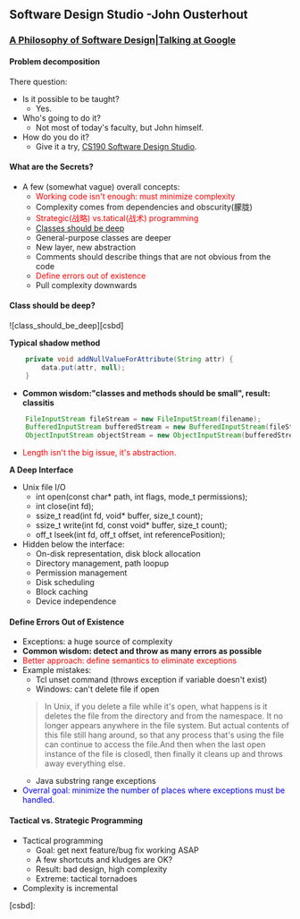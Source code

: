 ## Software Design Studio -John Ousterhout

### [A Philosophy of Software Design|Talking at Google][gtalk]

#### Problem decomposition
There question:
+ Is it possible to be taught?
	- Yes.
+ Who's going to do it?
	- Not most of today's faculty, but John himself.
+ How do you do it?
	- Give it a try, [CS190 Software Design Studio][cs190].

#### What are the Secrets?
+ A few (somewhat vague) overall concepts:
	- <font color=red>Working code isn't enough: must minimize complexity</font>
	- Complexity comes from dependencies and obscurity(朦胧)
	- <font color=red>Strategic(战略) vs.tatical(战术) programming</font>
	- <font color=red>[Classes should be deep][inf_hiding]</font>
	- General-purpose classes are deeper
	- New layer, new abstraction
	- Comments should describe things that are not obvious from the code
	- <font color=red>Define errors out of existence</font>
	- Pull complexity downwards

#### Class should be deep?
![class_should_be_deep][csbd]

**Typical shadow method**

``` java
	private void addNullValueForAttribute(String attr) {
		data.put(attr, null);
	}
```

+ **Common wisdom:"classes and methods should be small", result: classitis**
``` java
	FileInputStream fileStream = new FileInputStream(filename);
	BufferedInputStream bufferedStream = new BufferedInputStream(fileStream);
	ObjectInputStream objectStream = new ObjectInputStream(bufferedStream);
```
+ <font color=red>Length isn't the big issue, it's abstraction.</font>

**A Deep Interface**
+ Unix file I/O
	- int open(const char* path, int flags, mode_t permissions);
	- int close(int fd);
	- ssize_t read(int fd, void* buffer, size_t count);
	- ssize_t write(int fd, const void* buffer, size_t count);
	- off_t lseek(int fd, off_t offset, int referencePosition);
+ Hidden below the interface:
	- On-disk representation, disk block allocation
	- Directory management, path loopup
	- Permission management
	- Disk scheduling
	- Block caching
	- Device independence

#### Define Errors Out of Existence
+ Exceptions: a huge source of complexity
+ **Common wisdom: detect and throw as many errors as possible**
+ <font color=red>Better approach: define semantics to eliminate exceptions</font>
+ Example mistakes:
	- Tcl unset command
		(throws exception if variable doesn't exist)
	- Windows: can't delete file if open
	> In Unix, if you delete a file while it's open, what happens is it deletes the file from the directory and from the namespace. It no longer appears anywhere in the file system. But actual contents of this file still hang around, so that any process that's using the file can continue to access the file.And then when the last open instance of the file is closedl, then finally it cleans up and throws away everything else.
	- Java substring range exceptions
+ <font color=blue>Overral goal: minimize the number of places where exceptions must be handled.</font>

#### Tactical vs. Strategic Programming
+ Tactical programming
	- Goal: get next feature/bug fix working ASAP
	- A few shortcuts and kludges are OK?
	- Result: bad design, high complexity
	- Extreme: tactical tornadoes
+ Complexity is incremental

[gtalk]:https://www.youtube.com/watch?v=bmSAYlu0NcY
[cs190]:https://web.stanford.edu/~ouster/cgi-bin/cs190-winter18/index.php
[inf_hiding]:https://cs.uwaterloo.ca/~dberry/COURSES/software.engr/lectures.pdf/inf_hiding.pdf
[csbd]: